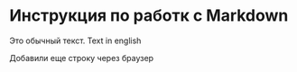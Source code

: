 # Инструкция по работк с Markdown

Это обычный текст. Text in english

Добавили еще строку через браузер
